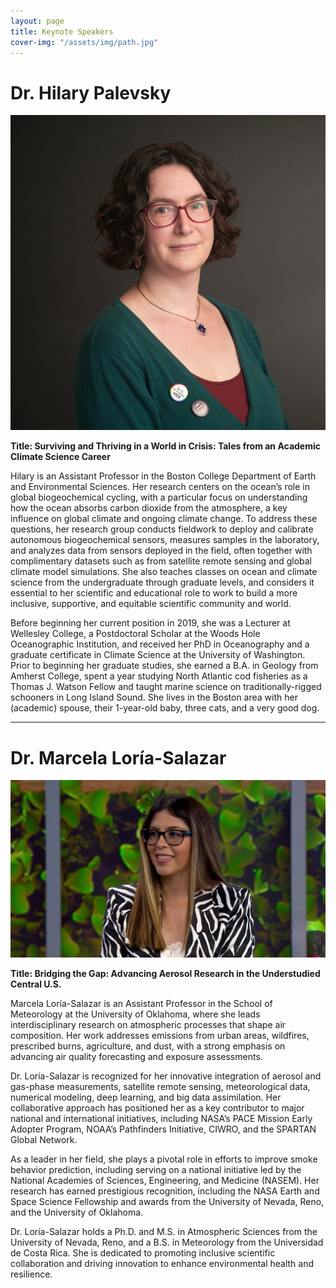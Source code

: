 ```yaml
---
layout: page
title: Keynote Speakers
cover-img: "/assets/img/path.jpg"
---
```




# Dr. Hilary Palevsky
<img src="/assets/img/Hilary Palevsky1114_crop.jpg" alt="Dr. Hilary Palevsky">

__Title: Surviving and Thriving in a World in Crisis: Tales from an Academic Climate Science Career__

Hilary is an Assistant Professor in the Boston College Department of Earth and Environmental Sciences. Her research centers on the ocean’s role in global biogeochemical cycling, with a particular focus on understanding how the ocean absorbs carbon dioxide from the atmosphere, a key influence on global climate and ongoing climate change. To address these questions, her research group conducts fieldwork to deploy and calibrate autonomous biogeochemical sensors, measures samples in the laboratory, and analyzes data from sensors deployed in the field, often together with complimentary datasets such as from satellite remote sensing and global climate model simulations. She also teaches classes on ocean and climate science from the undergraduate through graduate levels, and considers it essential to her scientific and educational role to work to build a more inclusive, supportive, and equitable scientific community and world.

Before beginning her current position in 2019, she was a Lecturer at Wellesley College, a Postdoctoral Scholar at the Woods Hole Oceanographic Institution, and received her PhD in Oceanography and a graduate certificate in Climate Science at the University of Washington. Prior to beginning her graduate studies, she earned a B.A. in Geology from Amherst College, spent a year studying North Atlantic cod fisheries as a Thomas J. Watson Fellow and taught marine science on traditionally-rigged schooners in Long Island Sound. She lives in the Boston area with her (academic) spouse, their 1-year-old baby, three cats, and a very good dog. 

---

# Dr. Marcela Loría-Salazar
<img src="/assets/img/MArcela_pic.jpg" alt="Dr. Marcela Loría-Salazar">

__Title: Bridging the Gap: Advancing Aerosol Research in the Understudied Central U.S.__

Marcela Loría-Salazar is an Assistant Professor in the School of Meteorology at the University of Oklahoma, where she leads interdisciplinary research on atmospheric processes that shape air composition. Her work addresses emissions from urban areas, wildfires, prescribed burns, agriculture, and dust, with a strong emphasis on advancing air quality forecasting and exposure assessments.

Dr. Loría-Salazar is recognized for her innovative integration of aerosol and gas-phase measurements, satellite remote sensing, meteorological data, numerical modeling, deep learning, and big data assimilation. Her collaborative approach has positioned her as a key contributor to major national and international initiatives, including NASA’s PACE Mission Early Adopter Program, NOAA’s Pathfinders Initiative, CIWRO, and the SPARTAN Global Network.

As a leader in her field, she plays a pivotal role in efforts to improve smoke behavior prediction, including serving on a national initiative led by the National Academies of Sciences, Engineering, and Medicine (NASEM). Her research has earned prestigious recognition, including the NASA Earth and Space Science Fellowship and awards from the University of Nevada, Reno, and the University of Oklahoma.

Dr. Loría-Salazar holds a Ph.D. and M.S. in Atmospheric Sciences from the University of Nevada, Reno, and a B.S. in Meteorology from the Universidad de Costa Rica. She is dedicated to promoting inclusive scientific collaboration and driving innovation to enhance environmental health and resilience. 

